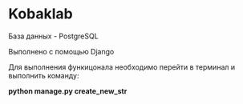 <h1>Kobaklab</h1>

<div>
  <p>База данных - PostgreSQL</p>
  <p>Выполнено c помощью Django</p>
</div>

<div>
  <p>Для выполнения функицонала необходимо перейти в терминал и выполнить команду:</p>
  <p><strong>python manage.py create_new_str</strong></p>
</div>


